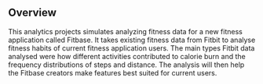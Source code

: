 ## Overview

This analytics projects simulates analyzing fitness data for a new fitness application called Fitbase. It takes existing fitness data from Fitbit to analyse fitness habits of current fitness application users. The main types Fitbit data analysed were how different activities contributed to calorie burn and the frequency distributions of steps and distance. The analysis will then help the Fitbase creators make features best suited for current users. 

